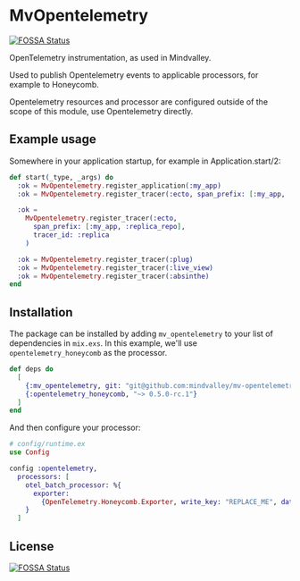 # MvOpentelemetry
[![FOSSA Status](https://app.fossa.com/api/projects/git%2Bgithub.com%2Fmindvalley%2Fmv-opentelemetry.svg?type=shield)](https://app.fossa.com/projects/git%2Bgithub.com%2Fmindvalley%2Fmv-opentelemetry?ref=badge_shield)


OpenTelemetry instrumentation, as used in Mindvalley.

Used to publish Opentelemetry events to applicable processors, for example
to Honeycomb.

Opentelemetry resources and processor are configured outside of the scope
of this module, use Opentelemetry directly.

## Example usage

Somewhere in your application startup, for example in Application.start/2:

```elixir
def start(_type, _args) do
  :ok = MvOpentelemetry.register_application(:my_app)
  :ok = MvOpentelemetry.register_tracer(:ecto, span_prefix: [:my_app, :repo])

  :ok =
    MvOpentelemetry.register_tracer(:ecto,
      span_prefix: [:my_app, :replica_repo],
      tracer_id: :replica
    )

  :ok = MvOpentelemetry.register_tracer(:plug)
  :ok = MvOpentelemetry.register_tracer(:live_view)
  :ok = MvOpentelemetry.register_tracer(:absinthe)
end
```

## Installation

The package can be installed by adding `mv_opentelemetry` to your list of
dependencies in `mix.exs`. In this example, we'll use `opentelemetry_honeycomb`
as the processor.

```elixir
def deps do
  [
    {:mv_opentelemetry, git: "git@github.com:mindvalley/mv-opentelemetry.git"},
    {:opentelemetry_honeycomb, "~> 0.5.0-rc.1"}
  ]
end
```

And then configure your processor:

```elixir
# config/runtime.ex
use Config

config :opentelemetry,
  processors: [
    otel_batch_processor: %{
      exporter:
        {OpenTelemetry.Honeycomb.Exporter, write_key: "REPLACE_ME", dataset: "REPLACE_ME"}
    }
  ]
```


## License
[![FOSSA Status](https://app.fossa.com/api/projects/git%2Bgithub.com%2Fmindvalley%2Fmv-opentelemetry.svg?type=large)](https://app.fossa.com/projects/git%2Bgithub.com%2Fmindvalley%2Fmv-opentelemetry?ref=badge_large)